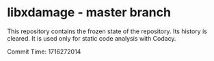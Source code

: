 # libxdamage - master branch

This repository contains the frozen state of the repository.
Its history is cleared. It is used only for static code
analysis with Codacy.

Commit Time: 1716272014